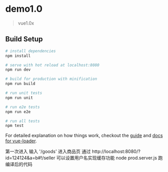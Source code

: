 # demo1.0

> vue1.0x

## Build Setup

``` bash
# install dependencies
npm install

# serve with hot reload at localhost:8080
npm run dev

# build for production with minification
npm run build

# run unit tests
npm run unit

# run e2e tests
npm run e2e

# run all tests
npm test
```

For detailed explanation on how things work, checkout the [guide](http://vuejs-templates.github.io/webpack/) and [docs for vue-loader](http://vuejs.github.io/vue-loader).

第一次进入 输入 '/goods' 进入商品页
通过 http://localhost:8080/?id=124124&a=b#!/seller
可以设置用户名实现缓存功能
node prod.server.js  跑编译后的代码
